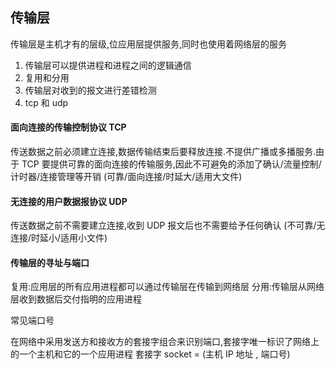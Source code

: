 ## 传输层

传输层是主机才有的层级,位应用层提供服务,同时也使用着网络层的服务

1. 传输层可以提供进程和进程之间的逻辑通信
2. 复用和分用
3. 传输层对收到的报文进行差错检测
4. tcp 和 udp

#### 面向连接的传输控制协议 TCP

传送数据之前必须建立连接,数据传输结束后要释放连接.不提供广播或多播服务.由于 TCP 要提供可靠的面向连接的传输服务,因此不可避免的添加了确认/流量控制/计时器/连接管理等开销
(可靠/面向连接/时延大/适用大文件)

#### 无连接的用户数据报协议 UDP

传送数据之前不需要建立连接,收到 UDP 报文后也不需要给予任何确认
(不可靠/无连接/时延小/适用小文件)

#### 传输层的寻址与端口

复用:应用层的所有应用进程都可以通过传输层在传输到网络层
分用:传输层从网络层收到数据后交付指明的应用进程

常见端口号
![]()

在网络中采用发送方和接收方的套接字组合来识别端口,套接字唯一标识了网络上的一个主机和它的一个应用进程
套接字 socket = (主机 IP 地址 , 端口号)
